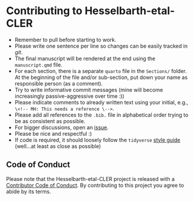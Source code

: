# Contributing to Hesselbarth-etal-CLER

-   Remember to pull before starting to work.
-   Please write one sentence per line so changes can be easily tracked in *git*.
-   The final manuscript will be rendered at the end using the `manuscript.qmd` file.
- For each section, there is a separate `quarto` file in the `Sections/` folder. At the beginning of the file and/or sub-section, put down your name as responsible person (as a comment).
-   Try to write informative commit messages (mine will become increasingly passive-aggressive over time :))
-   Please indicate comments to already written text using your initial, e.g., `\<!-- MH: This needs a reference \-->`.
-   Please add all references to the `.bib.` file in alphabetical order trying to be as consistent as possible.
-   For bigger discussions, open an [issue](https://github.com/r-spatialecology/Hesselbarth-etal-CLER/issues).
-   Please be nice and respectful :)
-   If code is required, it should loosely follow the `tidyverse` [style guide](https://style.tidyverse.org) (well...at least as close as possible)

## Code of Conduct

Please note that the Hesselbarth-etal-CLER project is released with a [Contributor Code of Conduct](CODE_OF_CONDUCT.md). By contributing to this project you agree to abide by its terms.